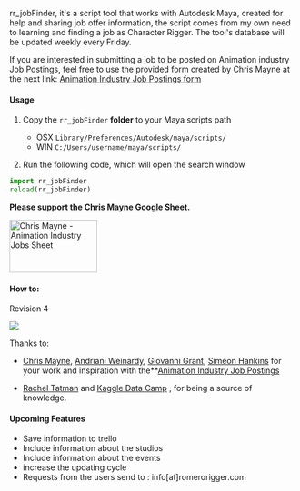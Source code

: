 rr_jobFinder, it's a script tool that works with Autodesk Maya,  created for help and sharing job offer information, the script comes from my own need to learning and finding a job as Character Rigger. The tool's database will be updated weekly every Friday.

If you are interested in submitting a job to be posted on Animation industry Job Postings, feel free to use the provided form created by Chris Mayne at the next link: [Animation Industry Job Postings form](http://bit.ly/cgjobsposting)

#### Usage

1. Copy the `rr_jobFinder` **folder** to your Maya scripts path
    -  OSX `Library/Preferences/Autodesk/maya/scripts/`
    -  WIN `C:/Users/username/maya/scripts/`

2. Run the following code, which will open the search window

```python
import rr_jobFinder
reload(rr_jobFinder)
```
**Please support the Chris Mayne Google Sheet.**

<a href="https://www.paypal.com/donate/?token=KWPJt_0S9oa6XgDdHPNj3mlfyi4onVgHIN8CSHT0vMwINK-ouXp64cJQgp-WslzGf1aD5G&country.x=US&locale.x=US" target="_blank"><img src="https://www.paypalobjects.com/webstatic/mktg/fundraiser/donate_hand.png" alt="Chris Mayne - Animation Industry Jobs Sheet" width="154" height="93" ></a>

#### How to:

Revision 4

![](https://raw.githubusercontent.com/romeroRigger/rr_tools/master/docs/rr_jobFinder_tu2.gif)


Thanks to:

-  <a href="https://www.linkedin.com/in/chrismayneanimation/" target="_blank">Chris Mayne</a>, <a href="https://www.linkedin.com/in/andrianiweinardy/" target="_blank">Andriani Weinardy</a>, <a href="https://www.linkedin.com/in/giovanni-grant/" target="_blank">Giovanni Grant</a>, <a href="https://www.linkedin.com/in/eondesign/" target="_blank">Simeon Hankins</a>  for your work and inspiration with the**<a href="http://bit.ly/animationIndustryJobPostings" target="_blank">Animation Industry Job Postings</a>


-  <a href="http://www.rachaeltatman.com/" target="_blank">Rachel Tatman</a> and <a href="https://www.datacamp.com/" target="_blank">Kaggle Data Camp</a>  , for being a source of knowledge.


#### Upcoming Features

-  Save information to trello
-  Include information about the studios
-  Include information about the events
-  increase the updating cycle
-  Requests from the users send to : info[at]romerorigger.com
